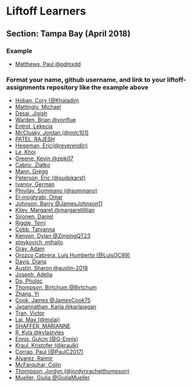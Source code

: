 
# Liftoff Learners

## Section: Tampa Bay (April 2018)

### Example
- [Matthews, Paul @pdmxdd](https://github.com/pdmxdd/liftoff-assignments)

### Format your name, github username, and link to your liftoff-assignments repository like the example above

- [Hoban, Cory (@Khaladin)](https://github.com/Khaladin/liftoff-assignments)
- [Mattingly, Michael]()
- [Desai, Jigish]()
- [Warden, Brian @vonflue](https://github.com/vonflue/liftoff-assignments)
- [Entrot, Lekecia]()
- [McClusky, Jordan (@jmlc101)](https://github.com/jmlc101/liftoff-assignments)
- [PATEL, RAJESH]()
- [Hegeman, Eric(@reverendin)](https://github.com/reverendin/liftoff-assignments)
- [Le, Khoi]()
- [Greene, Kevin @zeik07](https://github.com/zeik07/liftoff-assignments)
- [Cabric, Zlatko]()
- [Mann, Gregg]()
- [Peterson, Eric (@sudokarst)](https://github.com/sudokarst/liftoff-assignments)
- [Ivanov, German]()
- [Phivilay, Sommano (@sommano)](https://github.com/sommano/liftoff-assignments)
- [El-moghrabi, Omar]()
- [Johnson, Barry @JamesJohnson11](https://github.com/JamesJohnson11/liftoff-assignments)
- [Kiley, Margaret @margaretlillian](https://github.com/margaretlillian/liftoff-assignments)
- [Sironen, Daniel]()
- [Riggle, Terri]()
- [Cobb, Tatyanna]()
- [Kenyon, Dylan @ZingingQT23](https://github.com/ZingingQT23/liftoff-assignments)
- [stoykovich, mihailo]()
- [Gray, Adam]()
- [Orozco Cabrera, Luis Humberto (@LuisOC89)](https://github.com/LuisOC89/liftoff-assignments)
- [Davis, Diana]()
- [Austin, Sharon @austin-2018](https://github.com/austin-2018/liftoff-assignments.git)
- [Joseph, Adelia]()
- [Do, Phuloc]()
- [Thompson, Birtchum @Birtchum](https://github.com/Birtchum/liftoff-assignments)
- [Zhang, Yi]()
- [Cook, James @JamesCook75](https://github.com/JamesCook75/liftoff-assignments)
- [Jagannathan, Karla @karlajagan](https://github.com/karlajagan/liftoff-assignments)
- [Tran, Victor]()
- [Lai, Max (@mxlai)](https://github.com/mxlai/liftoff-assignments)
- [SHAFFER, MARIANNE]()
- [R, Kyla @kylastyles](https://github.com/kylastyles/liftoff-assignments)
- [Ennis, Gulcin (@G-Ennis)](https://github.com/G-Ennis/liftoff-assignments)
- [Kraul, Kristofer (@kraulk)](https://github.com/kraulk/liftoff-assignments)
- [Corrao, Paul (@PaulC2017)](https://github.com/PaulC2017/liftoff-assignments.git)
- [Alvarez, Raimir]()
- [McFarquhar, Colin]()
- [Thompson, Jordyn (@jordynrachelthompson)](https://github.com/JordynRachelThompson/liftoff-assignments.git)
- [Mueller, Giulia @GiuliaMueller](https://github.com/GiuliaMueller/liftoff-assignments)
